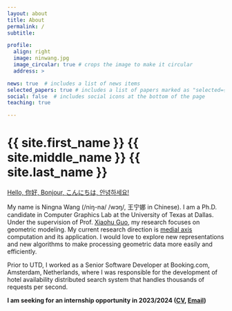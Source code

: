 ```yaml
---
layout: about
title: About
permalink: /
subtitle: 

profile:
  align: right
  image: ninwang.jpg
  image_circular: true # crops the image to make it circular
  address: >

news: true  # includes a list of news items
selected_papers: true # includes a list of papers marked as "selected={true}"
social: false  # includes social icons at the bottom of the page
teaching: true

---
```

<h1 class="post-title">
  <span class="font-weight-bold">{{ site.first_name }}</span> {{ site.middle_name }}
  {{ site.last_name }} 
</h1>

<a href='#'>Hello, 你好, Bonjour, こんにちは, 안녕하세요!</a>
 
My name is Ningna Wang (/niŋ-na/ /wɔŋ/, 王宁娜 in Chinese). I am a Ph.D. candidate in Computer Graphics Lab at the University of Texas at Dallas. Under the supervision of Prof. [Xiaohu Guo](https://personal.utdallas.edu/~xguo/), my research focuses on geometric modeling. My current research direction is [medial axis](https://en.wikipedia.org/wiki/Medial_axis) computation and its application. I would love to explore new representations and new algorithms to make processing geometric data more easily and efficiently. 

<!-- My work seeks new algorithms and new representations to make computing with geometric data easy, efficient, and reliable. -->

<!-- I would love to explore more applications of triangle meshes and tetrahedral meshes. -->

Prior to UTD, I worked as a Senior Software Developer at Booking.com, Amsterdam, Netherlands, where I was responsible for the development of hotel availability distributed search system that handles thousands of requests per second. 


**I am seeking for an internship opportunity in 2023/2024 ([CV](https://ningnawang.github.io/assets/pdf/cv_ningnawang.pdf), <a href="mailto:{{ site.email | encode_email }}" title="email">Email</a>)**






<!-- My Chinese name is 王宁娜. The closest pronunciation of my name in English is /niŋ-na/ /wɔŋ/.) -->


<!-- Write your biography here. Tell the world about yourself. Link to your favorite [subreddit](http://reddit.com). You can put a picture in, too. The code is already in, just name your picture `prof_pic.jpg` and put it in the `img/` folder.

Put your address / P.O. box / other info right below your picture. You can also disable any these elements by editing `profile` property of the YAML header of your `_pages/about.md`. Edit `_bibliography/papers.bib` and Jekyll will render your [publications page](/al-folio/publications/) automatically.

Link to your social media connections, too. This theme is set up to use [Font Awesome icons](http://fortawesome.github.io/Font-Awesome/) and [Academicons](https://jpswalsh.github.io/academicons/), like the ones below. Add your Facebook, Twitter, LinkedIn, Google Scholar, or just disable all of them. -->
